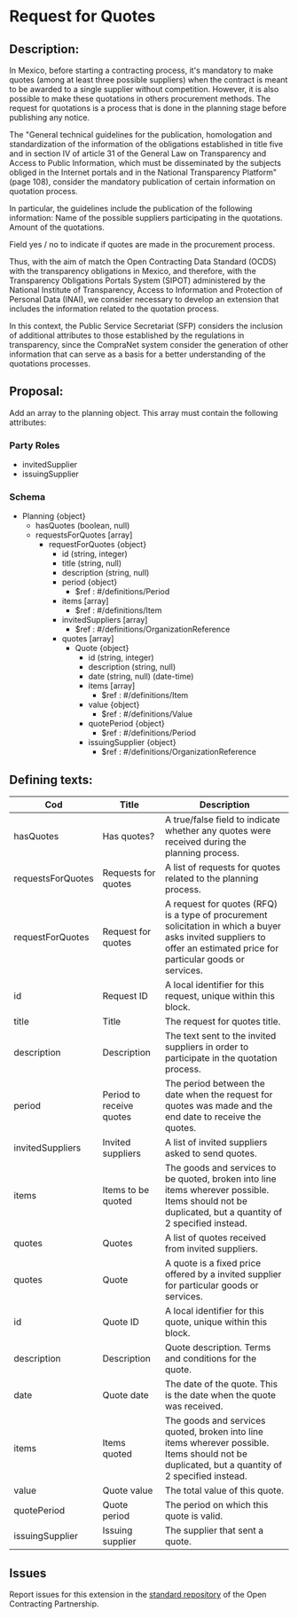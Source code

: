 # Request for Quotes
## Description:

In Mexico, before starting a contracting process, it's mandatory to make quotes (among at least three possible suppliers) when the contract is meant to be awarded to a single supplier without competition. However, it is also possible to make these quotations in others procurement methods. The request for quotations is a process that is done in the planning stage before publishing any notice.

The "General technical guidelines for the publication, homologation and standardization of the information of the obligations established in title five and in section IV of article 31 of the General Law on Transparency and Access to Public Information, which must be disseminated by the subjects obliged in the Internet portals and in the National Transparency Platform" (page 108), consider the mandatory publication of certain information on quotation process.

In particular, the guidelines include the publication of the following information:
Name of the possible suppliers participating in the quotations.
Amount of the quotations.

Field yes / no to indicate if quotes are made in the procurement process.

Thus, with the aim of match the Open Contracting Data Standard (OCDS) with the transparency obligations in Mexico, and therefore, with the Transparency Obligations Portals System (SIPOT) administered by the National Institute of Transparency, Access to Information and Protection of Personal Data (INAI), we consider necessary to develop an extension that includes the information related to the quotation process.

In this context, the Public Service Secretariat (SFP) considers the inclusion of additional attributes to those established by the regulations in transparency, since the CompraNet system consider the generation of other information that can serve as a basis for a better understanding of the quotations processes.

## Proposal:

Add an array to the planning object. This array must contain the following attributes:

### Party Roles
- invitedSupplier
- issuingSupplier

### Schema
- Planning {object} 
  - hasQuotes (boolean, null)
  - requestsForQuotes [array]
    - requestForQuotes {object}
      - id (string, integer)
      - title (string, null)
      - description (string, null)
      - period {object} 
        - $ref : #/definitions/Period
      - items [array] 
        - $ref : #/definitions/Item
      - invitedSuppliers [array]
        - $ref : #/definitions/OrganizationReference
      - quotes [array] 
        - Quote {object}
          - id (string, integer)
          - description (string, null)
          - date (string, null) (date-time)
          - items [array]
            - $ref : #/definitions/Item
          - value {object}
            - $ref : #/definitions/Value
          - quotePeriod {object}
            - $ref : #/definitions/Period
          - issuingSupplier {object}
            - $ref : #/definitions/OrganizationReference


## Defining texts:


**Cod** | **Title** | **Description**
--|--|--
hasQuotes | Has quotes? | A true/false field to indicate whether any quotes were received during the planning process.
requestsForQuotes | Requests for quotes | A list of requests for quotes related to the planning process.
requestForQuotes | Request for quotes | A request for quotes (RFQ) is a type of procurement solicitation in which a buyer asks invited suppliers to offer an estimated price for particular goods or services.
id | Request ID | A local identifier for this request, unique within this block.
title | Title | The request for quotes title.
description | Description | The text sent to the invited suppliers in order to participate in the quotation process.
period | Period to receive quotes | The period between the date when the request for quotes was made and the end date to receive the quotes.
invitedSuppliers | Invited suppliers | A list of invited suppliers asked to send quotes.
items | Items to be quoted | The goods and services to be quoted, broken into line items wherever possible. Items should not be duplicated, but a quantity of 2 specified instead.
quotes | Quotes | A list of quotes received from invited suppliers.
quotes | Quote | A quote is a fixed price offered by a invited supplier for particular goods or services.
id | Quote ID | A local identifier for this quote, unique within this block.
description | Description | Quote description. Terms and conditions for the quote.
date | Quote date | The date of the quote. This is the date when the quote was received.
items | Items quoted | The goods and services quoted, broken into line items wherever possible. Items should not be duplicated, but a quantity of 2 specified instead.
value | Quote value | The total value of this quote.
quotePeriod | Quote period | The period on which this quote is valid.
issuingSupplier | Issuing supplier | The supplier that sent a quote.

## Issues 

Report issues for this extension in the [standard repository](https://github.com/open-contracting/standard/issues/599) of the Open Contracting Partnership.
